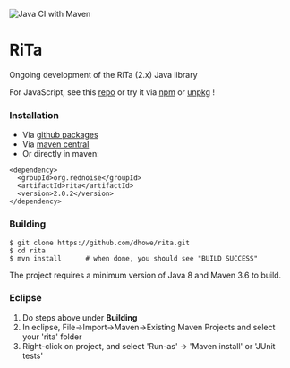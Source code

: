 ![Java CI with Maven](https://github.com/dhowe/rita2/workflows/Java%20CI%20with%20Maven/badge.svg)

# RiTa
Ongoing development of the RiTa (2.x) Java library

For JavaScript, see this [repo](https://github.com/dhowe/ritajs) 
or try it via [npm](https://www.npmjs.com/package/rita) 
or [unpkg](https://unpkg.com/rita/) !

### Installation

* Via [github packages](https://github.com/dhowe/rita/packages/)
* Via [maven central](https://search.maven.org/artifact/org.rednoise/rita)
* Or directly in maven:

```
<dependency>
  <groupId>org.rednoise</groupId>
  <artifactId>rita</artifactId>
  <version>2.0.2</version>
</dependency>
```


### Building
```
$ git clone https://github.com/dhowe/rita.git
$ cd rita
$ mvn install      # when done, you should see "BUILD SUCCESS"
```
The project requires a minimum version of Java 8 and Maven 3.6 to build.

### Eclipse
1. Do steps above under **Building**
2. In eclipse, File->Import->Maven->Existing Maven Projects and select your 'rita' folder
3. Right-click on project, and select 'Run-as' -> 'Maven install' or 'JUnit tests'
